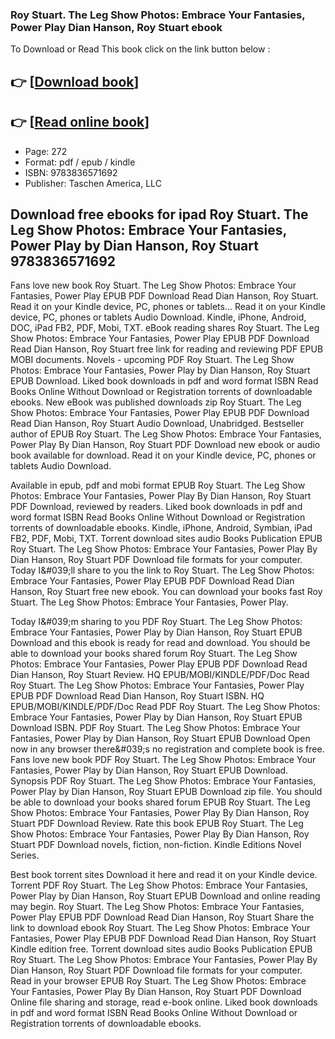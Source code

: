 ### Roy Stuart. The Leg Show Photos: Embrace Your Fantasies, Power Play Dian Hanson, Roy Stuart ebook

To Download or Read This book click on the link button below :

## 👉  [**[Download book](http://filesbooks.info/download.php?group=book&from=github.com&id=493240&lnk=1064 "Download book")**]

## 👉  [**[Read online book](http://filesbooks.info/download.php?group=book&from=github.com&id=493240&lnk=1064 "Read online book")**]


* Page: 272
* Format: pdf / epub / kindle
* ISBN: 9783836571692
* Publisher: Taschen America, LLC



## Download free ebooks for ipad Roy Stuart. The Leg Show Photos: Embrace Your Fantasies, Power Play by Dian Hanson, Roy Stuart 9783836571692


Fans love new book Roy Stuart. The Leg Show Photos: Embrace Your Fantasies, Power Play EPUB PDF Download Read Dian Hanson, Roy Stuart. Read it on your Kindle device, PC, phones or tablets... Read it on your Kindle device, PC, phones or tablets Audio Download. Kindle, iPhone, Android, DOC, iPad FB2, PDF, Mobi, TXT. eBook reading shares Roy Stuart. The Leg Show Photos: Embrace Your Fantasies, Power Play EPUB PDF Download Read Dian Hanson, Roy Stuart free link for reading and reviewing PDF EPUB MOBI documents. Novels - upcoming PDF Roy Stuart. The Leg Show Photos: Embrace Your Fantasies, Power Play by Dian Hanson, Roy Stuart EPUB Download. Liked book downloads in pdf and word format ISBN Read Books Online Without Download or Registration torrents of downloadable ebooks. New eBook was published downloads zip Roy Stuart. The Leg Show Photos: Embrace Your Fantasies, Power Play EPUB PDF Download Read Dian Hanson, Roy Stuart Audio Download, Unabridged. Bestseller author of EPUB Roy Stuart. The Leg Show Photos: Embrace Your Fantasies, Power Play By Dian Hanson, Roy Stuart PDF Download new ebook or audio book available for download. Read it on your Kindle device, PC, phones or tablets Audio Download.

Available in epub, pdf and mobi format EPUB Roy Stuart. The Leg Show Photos: Embrace Your Fantasies, Power Play By Dian Hanson, Roy Stuart PDF Download, reviewed by readers. Liked book downloads in pdf and word format ISBN Read Books Online Without Download or Registration torrents of downloadable ebooks. Kindle, iPhone, Android, Symbian, iPad FB2, PDF, Mobi, TXT. Torrent download sites audio Books Publication EPUB Roy Stuart. The Leg Show Photos: Embrace Your Fantasies, Power Play By Dian Hanson, Roy Stuart PDF Download file formats for your computer. Today I&amp;#039;ll share to you the link to Roy Stuart. The Leg Show Photos: Embrace Your Fantasies, Power Play EPUB PDF Download Read Dian Hanson, Roy Stuart free new ebook. You can download your books fast Roy Stuart. The Leg Show Photos: Embrace Your Fantasies, Power Play.

Today I&amp;#039;m sharing to you PDF Roy Stuart. The Leg Show Photos: Embrace Your Fantasies, Power Play by Dian Hanson, Roy Stuart EPUB Download and this ebook is ready for read and download. You should be able to download your books shared forum Roy Stuart. The Leg Show Photos: Embrace Your Fantasies, Power Play EPUB PDF Download Read Dian Hanson, Roy Stuart Review. HQ EPUB/MOBI/KINDLE/PDF/Doc Read Roy Stuart. The Leg Show Photos: Embrace Your Fantasies, Power Play EPUB PDF Download Read Dian Hanson, Roy Stuart ISBN. HQ EPUB/MOBI/KINDLE/PDF/Doc Read PDF Roy Stuart. The Leg Show Photos: Embrace Your Fantasies, Power Play by Dian Hanson, Roy Stuart EPUB Download ISBN. PDF Roy Stuart. The Leg Show Photos: Embrace Your Fantasies, Power Play by Dian Hanson, Roy Stuart EPUB Download Open now in any browser there&amp;#039;s no registration and complete book is free. Fans love new book PDF Roy Stuart. The Leg Show Photos: Embrace Your Fantasies, Power Play by Dian Hanson, Roy Stuart EPUB Download. Synopsis PDF Roy Stuart. The Leg Show Photos: Embrace Your Fantasies, Power Play by Dian Hanson, Roy Stuart EPUB Download zip file. You should be able to download your books shared forum EPUB Roy Stuart. The Leg Show Photos: Embrace Your Fantasies, Power Play By Dian Hanson, Roy Stuart PDF Download Review. Rate this book EPUB Roy Stuart. The Leg Show Photos: Embrace Your Fantasies, Power Play By Dian Hanson, Roy Stuart PDF Download novels, fiction, non-fiction. Kindle Editions Novel Series.

Best book torrent sites Download it here and read it on your Kindle device. Torrent PDF Roy Stuart. The Leg Show Photos: Embrace Your Fantasies, Power Play by Dian Hanson, Roy Stuart EPUB Download and online reading may begin. Roy Stuart. The Leg Show Photos: Embrace Your Fantasies, Power Play EPUB PDF Download Read Dian Hanson, Roy Stuart Share the link to download ebook Roy Stuart. The Leg Show Photos: Embrace Your Fantasies, Power Play EPUB PDF Download Read Dian Hanson, Roy Stuart Kindle edition free. Torrent download sites audio Books Publication EPUB Roy Stuart. The Leg Show Photos: Embrace Your Fantasies, Power Play By Dian Hanson, Roy Stuart PDF Download file formats for your computer. Read in your browser EPUB Roy Stuart. The Leg Show Photos: Embrace Your Fantasies, Power Play By Dian Hanson, Roy Stuart PDF Download Online file sharing and storage, read e-book online. Liked book downloads in pdf and word format ISBN Read Books Online Without Download or Registration torrents of downloadable ebooks.





